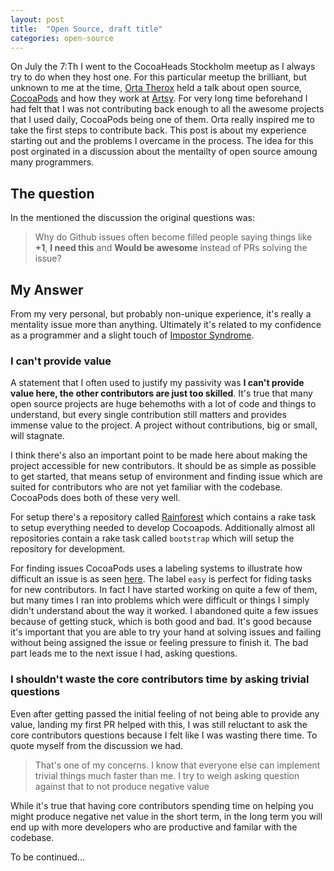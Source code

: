```yaml
---
layout: post
title:  "Open Source, draft title"
categories: open-source
---
```


On July the 7:Th I went to the CocoaHeads Stockholm meetup as I always try to do when they host one. For this particular meetup the brilliant, but unknown to me at the time, [Orta Therox](https://twitter.com/orta) held a talk about open source, [CocoaPods](http://cocoapods.org/) and how they work at [Artsy](https://artsy.net/). For very long time beforehand I had felt that I was not contributing back enough to all the awesome projects that I used daily, CocoaPods being one of them. Orta really inspired me to take the first steps to contribute back. This post is about my experience starting out and the problems I overcame in the process. The idea for this post orginated in a discussion about the mentailty of open source amoung many programmers.

## The question

In the mentioned the discussion the original questions was:

> Why do Github issues often become filled people saying things like **+1**, 
**I need this** and **Would be awesome** instead of PRs solving the issue?

## My Answer

From my very personal, but probably non-unique experience, it's really a mentality issue more than anything. Ultimately it's related to my confidence as a programmer and a slight touch of [Impostor Syndrome](https://en.wikipedia.org/wiki/Impostor_syndrome).

### I can't provide value

A statement that I often used to justify my passivity was **I can't provide value here, the other contributors are just too skilled**. It's true that many open source projects are huge behemoths with a lot of code and things to understand, but every single contribution still matters and provides immense value to the project. A project without contributions, big or small, will stagnate. 

I think there's also an important point to be made here about making the project accessible for new contributors. It should be as simple as possible to get started, that means setup of environment and finding issue which are suited for contributors who are not yet familiar with the codebase. CocoaPods does both of these very well. 

For setup there's  a repository called [Rainforest](https://github.com/CocoaPods/Rainforest) which contains a rake task to setup everything needed to develop Cocoapods. Additionally almost all repositories contain a rake task called `bootstrap` which will setup the repository for development. 

For finding issues CocoaPods uses a labeling systems to illustrate how difficult an issue is as seen [here](https://github.com/CocoaPods/CocoaPods/labels). The label `easy` is perfect for fiding tasks for new contributors. In fact I have started working on quite a few of them, but many times I ran into problems which were difficult or things I simply didn't understand about the way it worked. I abandoned quite a few issues because of getting stuck, which is both good and bad. It's good because it's important that you are able to try your hand at solving issues and failing without being assigned the issue or feeling pressure to finish it. The bad part leads me to the next issue I had, asking questions.

### I shouldn't waste the core contributors time by asking trivial questions

Even after getting passed the initial feeling of not being able to provide any value, landing my first PR helped with this, I was still reluctant to ask the core contributors questions because I felt like I was wasting there time. To quote myself from the discussion we had.

> That's one of my concerns. I know that everyone else can implement trivial things much faster than me. I try to weigh asking question against that to not produce negative value

While it's true that having core contributors spending time on helping you might produce negative net value in the short term, in the long term you will end up with more developers who are productive and familar with the codebase. 

To be continued...

